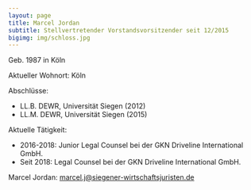 ```yaml
---
layout: page
title: Marcel Jordan
subtitle: Stellvertretender Vorstandsvorsitzender seit 12/2015
bigimg: img/schloss.jpg
---
```


Geb. 1987 in Köln

Aktueller Wohnort: Köln

Abschlüsse:

  * LL.B. DEWR, Universität Siegen (2012)
  * LL.M. DEWR, Universität Siegen (2015)

Aktuelle Tätigkeit:

  * 2016-2018: Junior Legal Counsel bei der GKN Driveline International GmbH.
  * Seit 2018: Legal Counsel bei der GKN Driveline International GmbH.

Marcel Jordan: <marcel.j@siegener-wirtschaftsjuristen.de>
